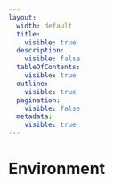 ```yaml
---
layout:
  width: default
  title:
    visible: true
  description:
    visible: false
  tableOfContents:
    visible: true
  outline:
    visible: true
  pagination:
    visible: false
  metadata:
    visible: true
---
```


# Environment

